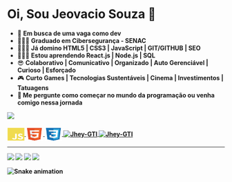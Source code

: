 ### <h1> Oi, Sou Jeovacio Souza 👋 </h1>

- 🔎 <strong> Em busca de uma vaga como dev </strong>
- 👨🏾‍🎓 <strong> Graduado em Cibersegurança - SENAC </strong>
- 👩🏾‍💻 <strong> Já domino HTML5 | CSS3 | JavaScript | GIT/GITHUB | SEO </strong>
- 👩🏾‍💻 <strong> Estou aprendendo React.js | Node.js | SQL </strong>
- 😎 <strong> Colaborativo | Comunicativo | Organizado | Auto Gerenciável | Curioso | Esforçado </strong>
- 🎮 <strong> Curto Games | Tecnologias Sustentáveis | Cinema | Investimentos | Tatuagens </storng>
- 💬 <strong> Me pergunte como começar no mundo da programação ou venha comigo nessa jornada </strong>

<div align="left">
  <a href="https://github.com/jeovacio">
  <img height="180em" src="https://github-readme-stats.vercel.app/api?username=jeovacio&show_icons=true&theme=dark&include_all_commits=true&count_private=true"/>
</div>
<div style="display: inline_block"><br>
  <img align="center" alt="Jhey-Js" height="30" width="40" src="https://raw.githubusercontent.com/devicons/devicon/master/icons/javascript/javascript-plain.svg">
  <img align="center" alt="Jhey-HTML" height="30" width="40" src="https://raw.githubusercontent.com/devicons/devicon/master/icons/html5/html5-original.svg">
  <img align="center" alt="Jhey-CSS" height="30" width="40" src="https://raw.githubusercontent.com/devicons/devicon/master/icons/css3/css3-original.svg">
  <img align="center" alt="Jhey-GTI" height="30" width="40" src="https://cdn.jsdelivr.net/gh/devicons/devicon/icons/git/git-original.svg" />
  <img align="center" alt="Jhey-GTI" height="30" width="40" src="https://cdn.jsdelivr.net/gh/devicons/devicon/icons/vscode/vscode-original.svg"" />
</div>
<hr>
<div>
  <a href="https://instagram.com/jeovacio" target="_blank"><img src="https://img.shields.io/badge/-Instagram-%23E4405F?style=for-the-badge&logo=instagram&logoColor=white" target="_blank"></a>
 	<a href="https://www.twitch.tv/jhey3011" target="_blank"><img src="https://img.shields.io/badge/Twitch-9146FF?style=for-the-badge&logo=twitch&logoColor=white" target="_blank"></a> 
  <a href = "mailto:jeovaciosouza@gmail.com"><img src="https://img.shields.io/badge/-Gmail-%23333?style=for-the-badge&logo=gmail&logoColor=white" target="_blank"></a>
  <a href="https://www.linkedin.com/in/jeovacio" target="_blank"><img src="https://img.shields.io/badge/-LinkedIn-%230077B5?style=for-the-badge&logo=linkedin&logoColor=white" target="_blank"></a>
  
  ![Snake animation](https://github.com/jeovacio/jeovacio/blob/output/github-contribution-grid-snake.svg)

</div>
